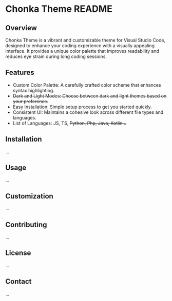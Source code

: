 # Chonka Theme README

## Overview

Chonka Theme is a vibrant and customizable theme for Visual Studio Code, designed to enhance your coding experience with a visually appealing interface. It provides a unique color palette that improves readability and reduces eye strain during long coding sessions.

## Features

* Custom Color Palette: A carefully crafted color scheme that enhances syntax highlighting.
* ~~Dark and Light Modes: Choose between dark and light themes based on your preference.~~
* Easy Installation: Simple setup process to get you started quickly.
* Consistent UI: Maintains a cohesive look across different file types and languages.
* List of Languages: JS, TS, ~~Python, Php, Java, Kotlin...~~

## Installation

...

## Usage

...

## Customization

...

## Contributing

...

## License
...

## Contact
...